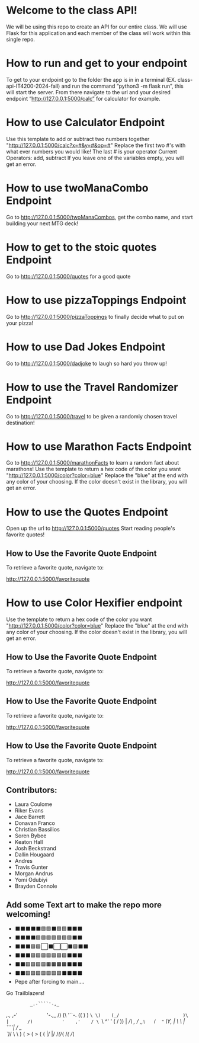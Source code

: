# Welcome to the class API!
We will be using this repo to create an API for our entire class. We will use Flask for this application and each member of the class will work within this single repo.

# How to run and get to your endpoint
To get to your endpoint go to the folder the app is in in a terminal (EX. class-api-IT4200-2024-fall) and run the command “python3 -m flask run”, this will start the server. From there navigate to the url and your desired endpoint “http://127.0.0.1:5000/calc” for calculator for example. 

# How to use Calculator Endpoint
Use this template to add or subtract two numbers together "http://127.0.0.1:5000/calc?x=#&y=#&op=#"
Replace the first two #'s with what ever numbers you would like! The last # is your operator
Current Operators: add, subtract
If you leave one of the variables empty, you will get an error.

# How to use twoManaCombo Endpoint
Go to http://127.0.0.1:5000/twoManaCombos, get the combo name, and start building your next MTG deck!

# How to get to the stoic quotes Endpoint
Go to http://127.0.0.1:5000/quotes for a good quote

# How to use pizzaToppings Endpoint
Go to http://127.0.0.1:5000/pizzaToppings to finally decide what to put on your pizza!

# How to use Dad Jokes Endpoint
Go to http://127.0.0.1:5000/dadjoke to laugh so hard you throw up!

# How to use the Travel Randomizer Endpoint
Go to http://127.0.0.1:5000/travel to be given a randomly chosen travel destination!

# How to use Marathon Facts Endpoint
Go to http://127.0.0.1:5000/marathonFacts to learn a random fact about marathons! 
Use the template to return a hex code of the color you want "http://127.0.0.1:5000/color?color=blue"
Replace the "blue" at the end with any color of your choosing.
If the color doesn't exist in the library, you will get an error.

# How to use the Quotes Endpoint

Open up the url to http://127.0.0.1:5000/quotes
Start reading people's favorite quotes!

## How to Use the Favorite Quote Endpoint

To retrieve a favorite quote, navigate to:

http://127.0.0.1:5000/favoritequote

# How to use Color Hexifier endpoint

Use the template to return a hex code of the color you want "http://127.0.0.1:5000/color?color=blue"
Replace the "blue" at the end with any color of your choosing.
If the color doesn't exist in the library, you will get an error.


## How to Use the Favorite Quote Endpoint

To retrieve a favorite quote, navigate to:

http://127.0.0.1:5000/favoritequote


## How to Use the Favorite Quote Endpoint

To retrieve a favorite quote, navigate to:

http://127.0.0.1:5000/favoritequote


## How to Use the Favorite Quote Endpoint

To retrieve a favorite quote, navigate to:

http://127.0.0.1:5000/favoritequote


## Contributors:

* Laura Coulome
* Riker Evans
* Jace Barrett
* Donavan Franco
* Christian Bassilios
* Soren Bybee
* Keaton Hall
* Josh Beckstrand
* Dallin Hougaard
* Andres
* Travis Gunter
* Morgan Andrus
* Yomi Odubiyi
* Brayden Connole

## Add some Text art to make the repo more welcoming!
* ⬛⬛⬛⬛⬛🟩🟩⬛🟩🟩⬛⬛⬛
* ⬛⬛⬛⬛🟩🟩🟩🟩🟩🟩🟩⬛⬛ 
* ⬛⬛⬛🟩🟩⬜⬛⬜⬜⬛🟩⬛⬛ 
* ⬛⬛⬛🟩🟩🟩🟩🟩🟩🟩⬛⬛⬛
* ⬛⬛🟩🟩🟩🟩🟫🟫🟫🟫⬛⬛⬛
* ⬛⬛🟩🟩🟩🟩🟩🟩🟩⬛⬛⬛⬛
* Pepe after forcing to main....

Go Trailblazers!

             _.-````'-,_
   _,.,_ ,-'`           `'-.,_
 /)     (\                   '``-.
((      ) )                      `\
 \)    (_/                        )\
  |       /)           '    ,'    / \
  `\    ^'            '     (    /  ))
    |      _/\ ,     /    ,,`\   (  "`
     \Y,   |  \  \  | ````| / \_ \
       `)_/    \  \  )    ( >  ( >
                \( \(     |/   |/
                /_(/_(    /_(  /_(
